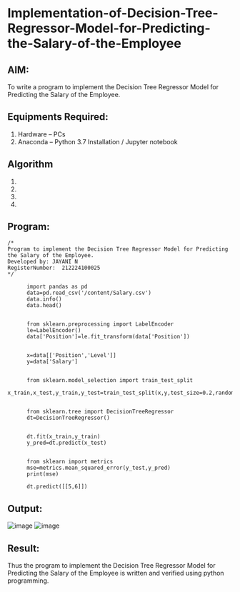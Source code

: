 # Implementation-of-Decision-Tree-Regressor-Model-for-Predicting-the-Salary-of-the-Employee

## AIM:
To write a program to implement the Decision Tree Regressor Model for Predicting the Salary of the Employee.

## Equipments Required:
1. Hardware – PCs
2. Anaconda – Python 3.7 Installation / Jupyter notebook

## Algorithm
1. 
2. 
3. 
4. 

## Program:
```
/*
Program to implement the Decision Tree Regressor Model for Predicting the Salary of the Employee.
Developed by: JAYANI N
RegisterNumber:  212224100025
*/
```


          import pandas as pd
          data=pd.read_csv('/content/Salary.csv')
          data.info()
          data.head()
          
          
          from sklearn.preprocessing import LabelEncoder
          le=LabelEncoder()
          data['Position']=le.fit_transform(data['Position'])
          
          
          x=data[['Position','Level']]
          y=data['Salary']
          
          
          from sklearn.model_selection import train_test_split
          x_train,x_test,y_train,y_test=train_test_split(x,y,test_size=0.2,random_state=2)
          
          
          from sklearn.tree import DecisionTreeRegressor
          dt=DecisionTreeRegressor()
          
          
          dt.fit(x_train,y_train)
          y_pred=dt.predict(x_test)
          
          
          from sklearn import metrics
          mse=metrics.mean_squared_error(y_test,y_pred)
          print(mse)
          
          dt.predict([[5,6]])

## Output:

![image](https://github.com/user-attachments/assets/c55374a9-65b8-4381-9c20-a6e14bd926ca)
![image](https://github.com/user-attachments/assets/227ed73b-8bc4-46ff-a2b6-69e67b57a08c)


## Result:
Thus the program to implement the Decision Tree Regressor Model for Predicting the Salary of the Employee is written and verified using python programming.
